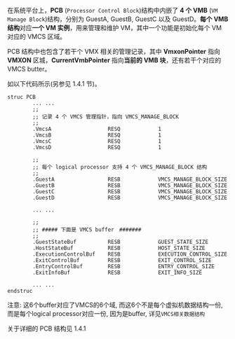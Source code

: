 在系统平台上，**PCB** (`Processor Control Block`)结构中内嵌了 **4 个 VMB** (`VM Manage Block`)结构，分别为 GuestA, GuestB, GuestC 以及 GuestD。**每个 VMB 结构**对应**一个 VM 实例**，用来管理和维护 VM，其中一个功能是初始化每个 VM 对应的 VMCS 区域。

PCB 结构中也包含了若干个 VMX 相关的管理记录，其中 **VmxonPointer** 指向 **VMXON** 区城，**CurrentVmbPointer** 指向**当前的 VMB 块**，还有若干个对应的 VMCS butter。

如以下代码所示(另参见 1.4.1 节)。

```
struc PCB
        ... ...
        ;;
        ;; 记录 4 个 VMCS 管理指针，指向 VMCS_MANAGE_BLOCK
        ;;
        .VmcsA                  RESQ            1
        .VmcsB                  RESQ            1
        .VmcsC                  RESQ            1
        .VmcsD                  RESQ            1
    
        ;;
        ;; 每个 logical processor 支持 4 个 VMCS_MANAGE_BLOCK 结构
        ;;
        .GuestA                 RESB            VMCS_MANAGE_BLOCK_SIZE
        .GuestB                 RESB            VMCS_MANAGE_BLOCK_SIZE
        .GuestC                 RESB            VMCS_MANAGE_BLOCK_SIZE
        .GuestD                 RESB            VMCS_MANAGE_BLOCK_SIZE

        ... ...

        ;;
        ;; ##### 下面是 VMCS buffer　#######
        ;;
        .GuestStateBuf          RESB            GUEST_STATE_SIZE
        .HostStateBuf           RESB            HOST_STATE_SIZE
        .ExecutionControlBuf    RESB            EXECUTION_CONTROL_SIZE
        .ExitControlBuf         RESB            EXIT_CONTROL_SIZE
        .EntryControlBuf        RESB            ENTRY_CONTROL_SIZE
        .ExitInfoBuf            RESB            EXIT_INFO_SIZE
        
        ... ...
endstruc
```

注意: 这6个buffer对应了VMCS的6个域, 而这6个不是每个虚拟机数据结构一份, 而是每个logical processor对应一份, 因为是buffer, 详见`VMCS相关数据结构`

关于详细的 PCB 结构见 1.4.1